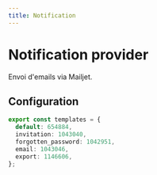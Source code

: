 ```yaml
---
title: Notification
---
```


# Notification provider

Envoi d'emails via Mailjet.

## Configuration

```typescript
export const templates = {
  default: 654884,
  invitation: 1043040,
  forgotten_password: 1042951,
  email: 1043046,
  export: 1146606,
};
```